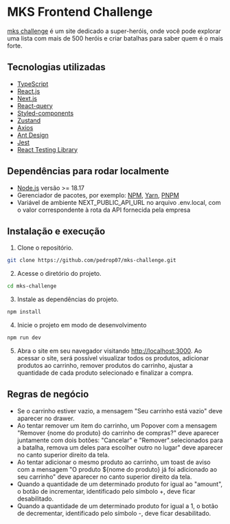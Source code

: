 # MKS Frontend Challenge
[mks challenge](https://mks-challenge-coral.vercel.app) é um site dedicado a super-heróis, onde você pode explorar uma lista com mais de 500 heróis e criar batalhas para saber quem é o mais forte.

## Tecnologias utilizadas
- [TypeScript](https://www.typescriptlang.org)
- [React.js](https://react.dev)
- [Next.js](https://nextjs.org/)
- [React-query](https://tanstack.com/query/latest)
- [Styled-components](https://styled-components.com)
- [Zustand](https://zustand-demo.pmnd.rs)
- [Axios](https://axios-http.com/docs/intro)
- [Ant Design](https://ant.design)
- [Jest](https://jestjs.io)
- [React Testing Library](https://testing-library.com/docs/react-testing-library/intro/)

## Dependências para rodar localmente
- [Node.js](https://nodejs.org/en) versão >= 18.17
- Gerenciador de pacotes, por exemplo: [NPM](https://nodejs.org/en), [Yarn](https://yarnpkg.com), [PNPM](https://pnpm.io/pt/)
- Variável de ambiente NEXT_PUBLIC_API_URL no arquivo .env.local, com o valor correspondente à rota da API fornecida pela empresa

## Instalação e execução
1. Clone o repositório.
```bash
git clone https://github.com/pedrop07/mks-challenge.git
```

2. Acesse o diretório do projeto.
```bash
cd mks-challenge
```

3. Instale as dependências do projeto.
```bash
npm install
```

4. Inicie o projeto em modo de desenvolvimento
```bash
npm run dev
```

5. Abra o site em seu navegador visitando [http://localhost:3000](http://localhost:3000). Ao acessar o site, será possível visualizar todos os produtos, adicionar produtos ao carrinho, remover produtos do carrinho, ajustar a quantidade de cada produto selecionado e finalizar a compra.

## Regras de negócio
- Se o carrinho estiver vazio, a mensagem "Seu carrinho está vazio" deve aparecer no drawer.
- Ao tentar remover um item do carrinho, um Popover com a mensagem "Remover {nome do produto} do carrinho de compras?" deve aparecer juntamente com dois botões: "Cancelar" e "Remover".selecionados para a batalha, remova um deles para escolher outro no lugar" deve aparecer no canto superior direito da tela.
- Ao tentar adicionar o mesmo produto ao carrinho, um toast de aviso com a mensagem "O produto ${nome do produto} já foi adicionado ao seu carrinho" deve aparecer no canto superior direito da tela.
- Quando a quantidade de um determinado produto for igual ao "amount", o botão de incrementar, identificado pelo símbolo +, deve ficar desabilitado.
- Quando a quantidade de um determinado produto for igual a 1, o botão de decrementar, identificado pelo símbolo -, deve ficar desabilitado.
